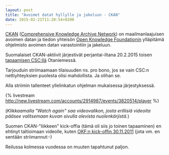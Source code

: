 ```yaml
---
layout: post
title: "Avoimet datat hyllylle ja jakeluun - CKAN"
date: 2015-02-21T11:20:54+0200
---
```


[CKAN](http://ckan.org/) ([Comprehensive Knowledge Archive Network](http://en.wikipedia.org/wiki/CKAN)) on maailmanlaajuisen avoimen datan ja tiedon yhteisön [Open Knowledge Foundationin](https://okfn.org/) ylläpitämä ohjelmisto avoimen datan varastointiin ja jakeluun.

Suomalaiset CKAN-aktiivit järjestivät perjantai-iltana 20.2.2015 toisen [tapaamisen CSC:llä](http://web.csc.fi/csc/kurssit/arkisto/ckan-tapaaminen2015) Otaniemessä.

Tarjouduin striimaamaan tilaisuuden ns. pro bono, jos se vain CSC:n nettiyhteyksien puolesta olisi mahdollista. Ja olihan se.<!--more-->

Alla striimin tallenteet yllelinkatun ohjelman mukaisessa järjestyksessä. 

{% livestream http://new.livestream.com/accounts/2914987/events/3820514/player %}

(*Klikkaamalla "Watch again" saa videovalikon, josta erillisiä videoita pääsee valitsemaan kuvan sivulla olevista nuolenkärjistä.*)

Suomen CKAN-"liikkeen" kick-offia (tämä oli siis jo toinen tapaaminen) en ehtinyt taltioimaan videolle, kuten [OKF:n kick-offin 30.11.2011](https://vimeo.com/album/2177940/sort:preset/format:detail) (jota vm. en sentään striimannut:-)

Reilussa kolmessa vuodessa on muuten tapahtunut paljon. 